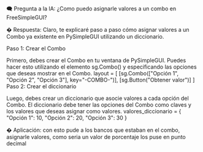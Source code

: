 🗨 Pregunta a la IA:
¿Como puedo asignarle valores a un combo en FreeSimpleGUI?

� Respuesta:
Claro, te explicaré paso a paso cómo asignar valores a un Combo ya existente en PySimpleGUI utilizando un diccionario.

Paso 1: Crear el Combo

Primero, debes crear el Combo en tu ventana de PySimpleGUI. Puedes hacer esto utilizando el elemento sg.Combo() y especificando las opciones que deseas mostrar en el Combo.
layout = [
    [sg.Combo(["Opción 1", "Opción 2", "Opción 3"], key="-COMBO-")],
    [sg.Button("Obtener valor")]
]
Paso 2: Crear el diccionario

Luego, debes crear un diccionario que asocie valores a cada opción del Combo. El diccionario debe tener las opciones del Combo como claves y los valores que deseas asignar como valores.
valores_diccionario = {
    "Opción 1": 10,
    "Opción 2": 20,
    "Opción 3": 30
}

� Aplicación:
 con esto pude a los bancos que estaban en el combo, asignarle valores, como seria un valor de porcentaje los puse en punto decimal
